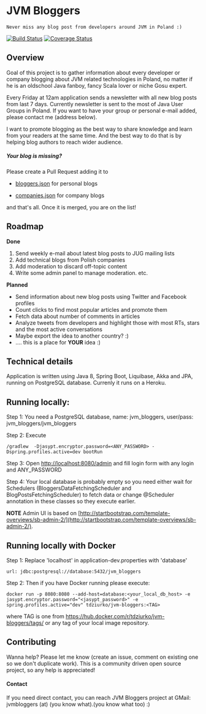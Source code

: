 # JVM Bloggers
    Never miss any blog post from developers around JVM in Poland :)

[![Build Status](https://travis-ci.org/tdziurko/jvm-bloggers.svg?branch=master)](https://travis-ci.org/tdziurko/jvm-bloggers)  [![Coverage Status](https://coveralls.io/repos/tdziurko/jvm-bloggers/badge.svg?branch=master&service=github)](https://coveralls.io/github/tdziurko/jvm-bloggers?branch=master)

## Overview
Goal of this project is to gather information about every developer or company blogging about JVM related technologies in Poland, no matter if he is an oldschool 
Java fanboy, fancy Scala lover or niche Gosu expert.

Every Friday at 12am application sends a newsletter with all new blog posts from last 7 days. Currently newsletter is sent to the most of Java User Groups 
in Poland. If you want to have your group or personal e-mail added, please contact me (address below).

I want to promote blogging as the best way to share knowledge and learn from your readers at the same time. And the best way to do that is by helping blog authors to reach wider audience.

##### Your blog is missing? 
Please create a Pull Request adding it to
 
* [bloggers.json](https://github.com/tdziurko/jvm-bloggers/blob/master/bloggers.json) for personal blogs

* [companies.json](https://github.com/tdziurko/jvm-bloggers/blob/master/companies.json) for company blogs

and that's all. Once it is merged, you are on the list!
 
## Roadmap

__Done__

1. Send weekly e-mail about latest blog posts to JUG mailing lists
2. Add technical blogs from Polish companies
3. Add moderation to discard off-topic content
4. Write some admin panel to manage moderation. etc.

__Planned__

* Send information about new blog posts using Twitter and Facebook profiles
* Count clicks to find most popular articles and promote them
* Fetch data about number of comments in articles
* Analyze tweets from developers and highlight those with most RTs, stars and the most active conversations
*  Maybe export the idea to another country? :)
* .... this is a place for __YOUR__ idea :)

## Technical details

Application is written using Java 8, Spring Boot, Liquibase, Akka and JPA, running on PostgreSQL database. Currenly it runs on a Heroku.

## Running locally:

Step 1: You need a PostgreSQL database, name: jvm_bloggers, user/pass: jvm_bloggers/jvm_bloggers

Step 2: Execute


    /gradlew  -Djasypt.encryptor.password=<ANY_PASSWORD> -Dspring.profiles.active=dev bootRun
    
Step 3: Open [http://localhost:8080/admin](http://localhost:8080/admin) and fill login form with any login and ANY_PASSWORD

Step 4: Your local database is probably empty so you need either wait for Schedulers (BloggersDataFetchingScheduler and BlogPostsFetchingScheduler) to fetch data or change @Scheduler annotation in these classes so they execute earlier.

**NOTE** Admin UI is based on [http://startbootstrap.com/template-overviews/sb-admin-2/](http://startbootstrap.com/template-overviews/sb-admin-2/).

    
## Running locally with Docker

Step 1: Replace 'localhost' in application-dev.properties with 'database'


    url: jdbc:postgresql://database:5432/jvm_bloggers
    
         
Step 2: Then if you have Docker running please execute:


    docker run -p 8080:8080 --add-host=database:<your_local_db_host> -e jasypt.encryptor.password="<jasypt_password>" -e spring.profiles.active="dev" tdziurko/jvm-bloggers:<TAG>
    
where TAG is one from https://hub.docker.com/r/tdziurko/jvm-bloggers/tags/ or any tag of your local image repository.      


## Contributing

Wanna help? Please let me know (create an issue, comment on existing one so we don't duplicate work). This is a community driven open source project, so any help is appreciated!

#### Contact

If you need direct contact, you can reach JVM Bloggers project at GMail: jvmbloggers (at) (you know what).(you know what too) :)

